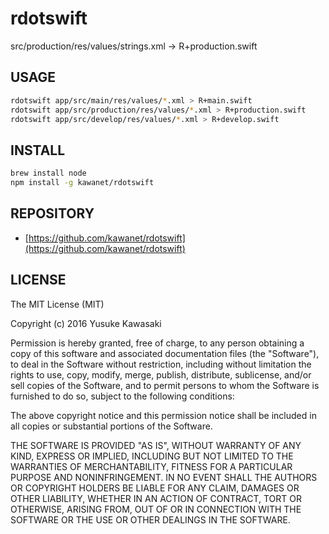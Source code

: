 # rdotswift

src/production/res/values/strings.xml -> R+production.swift

## USAGE

```sh
rdotswift app/src/main/res/values/*.xml > R+main.swift
rdotswift app/src/production/res/values/*.xml > R+production.swift
rdotswift app/src/develop/res/values/*.xml > R+develop.swift
```

## INSTALL

```sh
brew install node
npm install -g kawanet/rdotswift
```

## REPOSITORY

- [https://github.com/kawanet/rdotswift](https://github.com/kawanet/rdotswift)

## LICENSE

The MIT License (MIT)

Copyright (c) 2016 Yusuke Kawasaki

Permission is hereby granted, free of charge, to any person obtaining a copy
of this software and associated documentation files (the "Software"), to deal
in the Software without restriction, including without limitation the rights
to use, copy, modify, merge, publish, distribute, sublicense, and/or sell
copies of the Software, and to permit persons to whom the Software is
furnished to do so, subject to the following conditions:

The above copyright notice and this permission notice shall be included in all
copies or substantial portions of the Software.

THE SOFTWARE IS PROVIDED "AS IS", WITHOUT WARRANTY OF ANY KIND, EXPRESS OR
IMPLIED, INCLUDING BUT NOT LIMITED TO THE WARRANTIES OF MERCHANTABILITY,
FITNESS FOR A PARTICULAR PURPOSE AND NONINFRINGEMENT. IN NO EVENT SHALL THE
AUTHORS OR COPYRIGHT HOLDERS BE LIABLE FOR ANY CLAIM, DAMAGES OR OTHER
LIABILITY, WHETHER IN AN ACTION OF CONTRACT, TORT OR OTHERWISE, ARISING FROM,
OUT OF OR IN CONNECTION WITH THE SOFTWARE OR THE USE OR OTHER DEALINGS IN THE
SOFTWARE.
